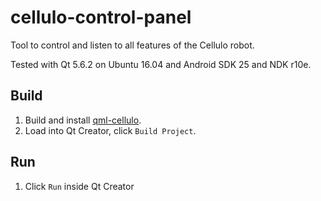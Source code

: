 cellulo-control-panel
=====================

Tool to control and listen to all features of the Cellulo robot.

Tested with Qt 5.6.2 on Ubuntu 16.04 and Android SDK 25 and NDK r10e.

Build
-----

1. Build and install [qml-cellulo](../../).
1. Load into Qt Creator, click `Build Project`.

Run
---

1. Click `Run` inside Qt Creator
